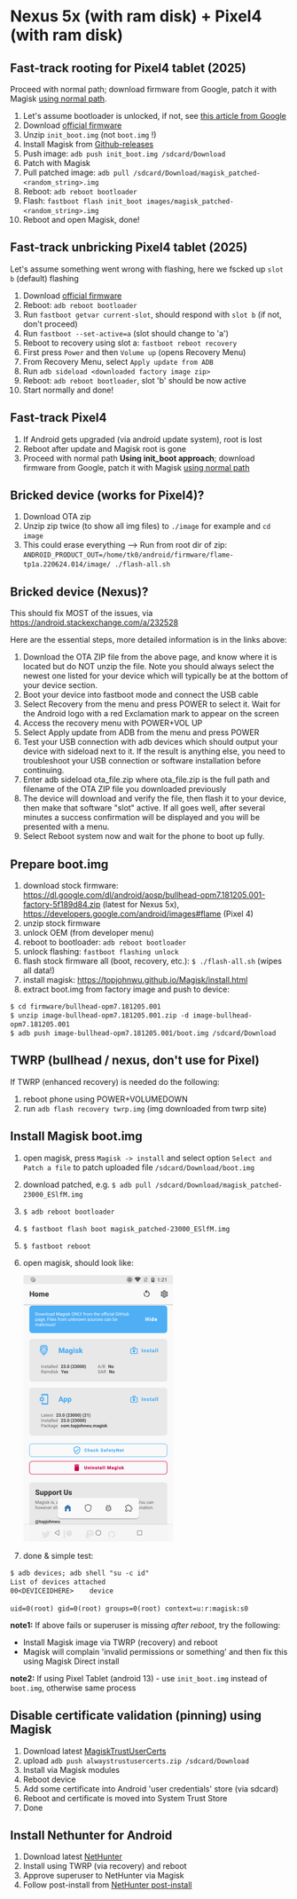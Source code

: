 Nexus 5x (with ram disk) + Pixel4 (with ram disk)
=================================================

## Fast-track rooting for Pixel4 tablet (2025)
Proceed with normal path; download firmware from Google, patch it with Magisk [using normal path](https://topjohnwu.github.io/Magisk/install.html).
1. Let's assume bootloader is unlocked, if not, see [this article from Google](https://developers.google.com/android/images#flashtool)
1. Download [official firmware](https://developers.google.com/android/images)
1. Unzip `init_boot.img` (not `boot.img` !)
1. Install Magisk from [Github-releases](https://github.com/topjohnwu/Magisk)
1. Push image: `adb push init_boot.img /sdcard/Download`
1. Patch with Magisk
1. Pull patched image: `adb pull /sdcard/Download/magisk_patched-<random_string>.img`
1. Reboot: `adb reboot bootloader`
1. Flash: `fastboot flash init_boot images/magisk_patched-<random_string>.img`
1. Reboot and open Magisk, done!

## Fast-track unbricking Pixel4 tablet (2025)
Let's assume something went wrong with flashing, here we fscked up `slot b` (default) flashing
1. Download [official firmware](https://developers.google.com/android/images)
1. Reboot: `adb reboot bootloader`
1. Run `fastboot getvar current-slot`, should respond with `slot b` (if not, don't proceed)
1. Run `fastboot --set-active=a` (slot should change to 'a')
1. Reboot to recovery using slot a: `fastboot reboot recovery`
1. First press `Power` and then `Volume up` (opens Recovery Menu)
1. From Recovery Menu, select `Apply update from ADB`
1. Run `adb sideload <downloaded factory image zip>`
1. Reboot: `adb reboot bootloader`, slot 'b' should be now active
1. Start normally and done!

## Fast-track Pixel4
1. If Android gets upgraded (via android update system), root is lost
1. Reboot after update and Magisk root is gone
1. Proceed with normal path **Using init_boot approach**; download firmware from Google, patch it with Magisk [using normal path](https://topjohnwu.github.io/Magisk/install.html)


## Bricked device (works for Pixel4)?
1. Download OTA zip
1. Unzip zip twice (to show all img files) to `./image` for example and `cd image`
1. This could erase everything --> Run from root dir of zip: `ANDROID_PRODUCT_OUT=/home/tk0/android/firmware/flame-tp1a.220624.014/image/ ./flash-all.sh`

## Bricked device (Nexus)?
This should fix MOST of the issues, via https://android.stackexchange.com/a/232528

Here are the essential steps, more detailed information is in the links above:

1. Download the OTA ZIP file from the above page, and know where it is located but do NOT unzip the file. Note you should always select the newest one listed for your device which will typically be at the bottom of your device section.
1. Boot your device into fastboot mode and connect the USB cable
1. Select Recovery from the menu and press POWER to select it. Wait for the Android logo with a red Exclamation mark to appear on the screen
1. Access the recovery menu with POWER+VOL UP
1. Select Apply update from ADB from the menu and press POWER
1. Test your USB connection with adb devices which should output your device with sideload next to it. If the result is anything else, you need to troubleshoot your USB connection or software installation before continuing.
1. Enter adb sideload ota_file.zip where ota_file.zip is the full path and filename of the OTA ZIP file you downloaded previously
1. The device will download and verify the file, then flash it to your device, then make that software "slot" active. If all goes well, after several minutes a success confirmation will be displayed and you will be presented with a menu.
1. Select Reboot system now and wait for the phone to boot up fully.

## Prepare boot.img
1. download stock firmware: https://dl.google.com/dl/android/aosp/bullhead-opm7.181205.001-factory-5f189d84.zip (latest for Nexus 5x), https://developers.google.com/android/images#flame (Pixel 4)
1. unzip stock firmware
1. unlock OEM (from developer menu)
1. reboot to bootloader: `adb reboot bootloader`
1. unlock flashing: `fastboot flashing unlock`
1. flash stock firmware all (boot, recovery, etc.): `$ ./flash-all.sh` (wipes all data!)
1. install magisk: https://topjohnwu.github.io/Magisk/install.html
1. extract boot.img from factory image and push to device:

```
$ cd firmware/bullhead-opm7.181205.001
$ unzip image-bullhead-opm7.181205.001.zip -d image-bullhead-opm7.181205.001
$ adb push image-bullhead-opm7.181205.001/boot.img /sdcard/Download
```

## TWRP (bullhead / nexus, don't use for Pixel)
If TWRP (enhanced recovery) is needed do the following:
1. reboot phone using POWER+VOLUMEDOWN
1. run `adb flash recovery twrp.img` (img downloaded from twrp site)

## Install Magisk boot.img
1. open magisk, press `Magisk -> install` and select option `Select and Patch a file` to patch uploaded file `/sdcard/Download/boot.img`
1. download patched, e.g. `$ adb pull /sdcard/Download/magisk_patched-23000_ESlfM.img`
1. `$ adb reboot bootloader`
1. `$ fastboot flash boot magisk_patched-23000_ESlfM.img`
1. `$ fastboot reboot`
1. open magisk, should look like:

    ![screenshot](magisk.png)

1. done & simple test:
```
$ adb devices; adb shell "su -c id"
List of devices attached
00<DEVICEIDHERE>	device

uid=0(root) gid=0(root) groups=0(root) context=u:r:magisk:s0

```
**note1:** If above fails or superuser is missing _after reboot_, try the following:
* Install Magisk image via TWRP (recovery) and reboot
* Magisk will complain 'invalid permissions or something' and then fix this using Magisk Direct install

**note2:** If using Pixel Tablet (android 13) - use `init_boot.img` instead of `boot.img`, otherwise same process

## Disable certificate validation (pinning) using Magisk
1. Download latest [ MagiskTrustUserCerts](https://github.com/NVISOsecurity/MagiskTrustUserCerts)
1. upload `adb push alwaystrustusercerts.zip /sdcard/Download`
1. Install via Magisk modules
1. Reboot device
1. Add some certificate into Android 'user credentials' store (via sdcard)
1. Reboot and certificate is moved into System Trust Store
1. Done

## Install Nethunter for Android
1. Download latest [NetHunter](https://www.kali.org/docs/nethunter/)
1. Install using TWRP (via recovery) and reboot
1. Approve superuser to NetHunter via Magisk
1. Follow post-install from [NetHunter post-install](https://www.kali.org/docs/nethunter/)
